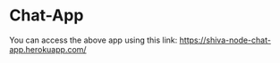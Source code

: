 # Chat-App
 You can access the above app using this link:
 https://shiva-node-chat-app.herokuapp.com/
